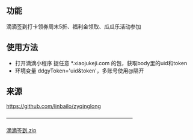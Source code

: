 ## 功能
滴滴签到打卡领券周末5折、福利金领取、瓜瓜乐活动参加

## 使用方法
- 打开滴滴小程序 捉任意 *.xiaojukeji.com 的包，获取body里的uid和token
- 环境变量 ddgyToken='uid&token'，多账号使用@隔开

## 来源
https://github.com/linbailo/zyqinglong

————————————————————————

[滴滴签到.zip](https://github.com/user-attachments/files/20022877/default.zip)

